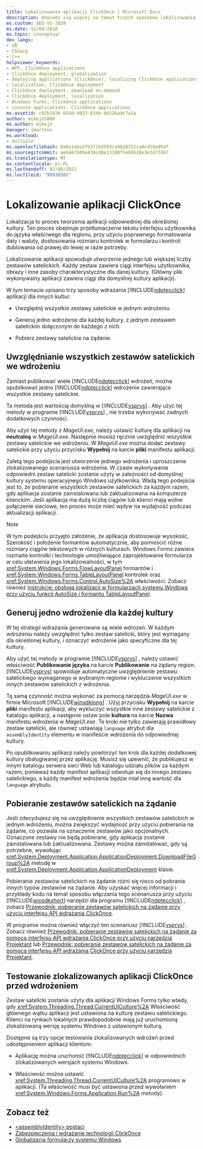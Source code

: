 ```yaml
---
title: Lokalizowanie aplikacji ClickOnce | Microsoft Docs
description: Dowiedz się więcej na temat trzech sposobów lokalizowania aplikacji ClickOnce do wersji odpowiedniej dla określonej kultury.
ms.custom: SEO-VS-2020
ms.date: 11/04/2016
ms.topic: conceptual
dev_langs:
- VB
- CSharp
- C++
helpviewer_keywords:
- WPF, ClickOnce applications
- ClickOnce deployment, globalization
- deploying applications [ClickOnce], localizing ClickOnce applications
- localization, ClickOnce deployment
- ClickOnce deployment, download on-demand
- ClickOnce deployment, localization
- Windows Forms, ClickOnce applications
- console applications, ClickOnce applications
ms.assetid: c92b193b-054d-4923-834b-d4226a4c7a1a
author: mikejo5000
ms.author: mikejo
manager: jmartens
ms.workload:
- multiple
ms.openlocfilehash: 8a8e1dea5fb3716d593ca9b28f52ca0cd59a054f
ms.sourcegitcommit: ae6d47b09a439cd0e13180f5e89510e3e347fd47
ms.translationtype: MT
ms.contentlocale: pl-PL
ms.lasthandoff: 02/08/2021
ms.locfileid: "99938502"
---
```

# <a name="localize-clickonce-applications"></a>Lokalizowanie aplikacji ClickOnce
Lokalizacja to proces tworzenia aplikacji odpowiedniej dla określonej kultury. Ten proces obejmuje przetłumaczenie tekstu interfejsu użytkownika do języka właściwego dla regionu, przy użyciu poprawnego formatowania daty i waluty, dostosowania rozmiaru kontrolek w formularzu i kontroli dublowania od prawej do lewej w razie potrzeby.

 Lokalizowanie aplikacji spowoduje utworzenie jednego lub większej liczby zestawów satelickich. Każdy zestaw zawiera ciągi interfejsu użytkownika, obrazy i inne zasoby charakterystyczne dla danej kultury. (Główny plik wykonywalny aplikacji zawiera ciągi dla domyślnej kultury aplikacji).

 W tym temacie opisano trzy sposoby wdrażania [!INCLUDE[ndptecclick](../deployment/includes/ndptecclick_md.md)] aplikacji dla innych kultur:

- Uwzględnij wszystkie zestawy satelickie w jednym wdrożeniu.

- Generuj jedno wdrożenie dla każdej kultury, z jednym zestawem satelickim dołączonym do każdego z nich.

- Pobierz zestawy satelickie na żądanie.

## <a name="including-all-satellite-assemblies-in-a-deployment"></a>Uwzględnianie wszystkich zestawów satelickich we wdrożeniu
 Zamiast publikować wiele [!INCLUDE[ndptecclick](../deployment/includes/ndptecclick_md.md)] wdrożeń, można opublikować jedno [!INCLUDE[ndptecclick](../deployment/includes/ndptecclick_md.md)] wdrożenie zawierające wszystkie zestawy satelickie.

 Ta metoda jest wartością domyślną w [!INCLUDE[vsprvs](../code-quality/includes/vsprvs_md.md)] . Aby użyć tej metody w programie [!INCLUDE[vsprvs](../code-quality/includes/vsprvs_md.md)] , nie trzeba wykonywać żadnych dodatkowych czynności.

 Aby użyć tej metody z *MageUI.exe*, należy ustawić kulturę dla aplikacji na **neutralną** w *MageUI.exe*. Następnie musisz ręcznie uwzględnić wszystkie zestawy satelickie we wdrożeniu. W *MageUI.exe* można dodać zestawy satelickie przy użyciu przycisku **Wypełnij** na karcie **pliki** manifestu aplikacji.

 Zaletą tego podejścia jest utworzenie jednego wdrożenia i uproszczenie zlokalizowanego scenariusza wdrożenia. W czasie wykonywania odpowiedni zestaw satelicki zostanie użyty w zależności od domyślnej kultury systemu operacyjnego Windows użytkownika. Wadą tego podejścia jest to, że pobieranie wszystkich zestawów satelickich za każdym razem, gdy aplikacja zostanie zainstalowana lub zaktualizowana na komputerze klienckim. Jeśli aplikacja ma dużą liczbę ciągów lub klienci mają wolne połączenie sieciowe, ten proces może mieć wpływ na wydajność podczas aktualizacji aplikacji.

> [!NOTE]
> W tym podejściu przyjęto założenie, że aplikacja dostosowuje wysokość, Szerokość i położenie formantów automatycznie, aby pomieścić różne rozmiary ciągów tekstowych w różnych kulturach. Windows Forms zawiera rozmaite kontrolki i technologie umożliwiające zaprojektowanie formularza w celu ułatwienia jego lokalizowalności, w tym <xref:System.Windows.Forms.FlowLayoutPanel> formantów i <xref:System.Windows.Forms.TableLayoutPanel> kontrolek oraz <xref:System.Windows.Forms.Control.AutoSize%2A> właściwości.  Zobacz również [instrukcje: obsługa lokalizacji w formularzach systemu Windows przy użyciu funkcji AutoSize i formantu TableLayoutPanel](/previous-versions/visualstudio/visual-studio-2010/1zkt8b33(v=vs.100)).

## <a name="generate-one-deployment-for-each-culture"></a>Generuj jedno wdrożenie dla każdej kultury
 W tej strategii wdrażania generowane są wiele wdrożeń. W każdym wdrożeniu należy uwzględnić tylko zestaw satelicki, który jest wymagany dla określonej kultury, i oznaczyć wdrożenie jako specyficzne dla tej kultury.

 Aby użyć tej metody w programie [!INCLUDE[vsprvs](../code-quality/includes/vsprvs_md.md)] , należy ustawić właściwość **Publikowanie języka** na karcie **Publikowanie** na żądany region. [!INCLUDE[vsprvs](../code-quality/includes/vsprvs_md.md)] spowoduje automatyczne uwzględnienie zestawu satelickiego wymaganego w wybranym regionie i wykluczenie wszystkich innych zestawów satelickich z wdrożenia.

 Tę samą czynność można wykonać za pomocą narzędzia *MageUI.exe* w firmie Microsoft [!INCLUDE[winsdklong](../deployment/includes/winsdklong_md.md)] . Użyj przycisku **Wypełnij** na karcie **pliki** manifestu aplikacji, aby wykluczyć wszystkie inne zestawy satelickie z katalogu aplikacji, a następnie ustaw pole **kultura** na karcie **Nazwa** manifestu wdrożenia w *MageUI.exe*. Te kroki nie tylko zawierają prawidłowy zestaw satelicki, ale również ustawiają `language` atrybut dla `assemblyIdentity` elementu w manifeście wdrożenia do odpowiedniej kultury.

 Po opublikowaniu aplikacji należy powtórzyć ten krok dla każdej dodatkowej kultury obsługiwanej przez aplikację. Musisz się upewnić, że publikujesz w innym katalogu serwera sieci Web lub katalogu udziału plików za każdym razem, ponieważ każdy manifest aplikacji odwołuje się do innego zestawu satelickiego, a każdy manifest wdrożenia będzie miał inną wartość dla `language` atrybutu.

## <a name="download-satellite-assemblies-on-demand"></a>Pobieranie zestawów satelickich na żądanie
 Jeśli zdecydujesz się na uwzględnienie wszystkich zestawów satelickich w jednym wdrożeniu, można zwiększyć wydajność przy użyciu pobierania na żądanie, co pozwala na oznaczenie zestawów jako opcjonalnych. Oznaczone zestawy nie będą pobierane, gdy aplikacja zostanie zainstalowana lub zaktualizowana. Zestawy można zainstalować, gdy są potrzebne, wywołując <xref:System.Deployment.Application.ApplicationDeployment.DownloadFileGroup%2A> metodę w <xref:System.Deployment.Application.ApplicationDeployment> klasie.

 Pobieranie zestawów satelickich na żądanie różni się nieco od pobrania innych typów zestawów na żądanie. Aby uzyskać więcej informacji i przykłady kodu na temat sposobu włączania tego scenariusza przy użyciu [!INCLUDE[winsdkshort](../debugger/debug-interface-access/includes/winsdkshort_md.md)] narzędzi dla programu [!INCLUDE[ndptecclick](../deployment/includes/ndptecclick_md.md)] , zobacz [Przewodnik: pobieranie zestawów satelickich na żądanie przy użyciu interfejsu API wdrażania ClickOnce](../deployment/walkthrough-downloading-satellite-assemblies-on-demand-with-the-clickonce-deployment-api.md).

 W programie można również włączyć ten scenariusz [!INCLUDE[vsprvs](../code-quality/includes/vsprvs_md.md)] .  Zobacz również [Przewodnik: pobieranie zestawów satelickich na żądanie za pomocą interfejsu API wdrażania ClickOnce przy użyciu narzędzia Projektant](/previous-versions/visualstudio/visual-studio-2012/ms366788(v=vs.110)) lub [Przewodnik: pobieranie zestawów satelickich na żądanie za pomocą interfejsu API wdrażania ClickOnce przy użyciu narzędzia Projektant](/previous-versions/visualstudio/visual-studio-2013/ms366788(v=vs.120)).

## <a name="testing-localized-clickonce-applications-before-deployment"></a>Testowanie zlokalizowanych aplikacji ClickOnce przed wdrożeniem
 Zestaw satelicki zostanie użyty dla aplikacji Windows Forms tylko wtedy, gdy <xref:System.Threading.Thread.CurrentUICulture%2A> Właściwość głównego wątku aplikacji jest ustawiona na kulturę zestawu satelickiego. Klienci na rynkach lokalnych prawdopodobnie mają już uruchomioną zlokalizowaną wersję systemu Windows z ustawionym kulturą.

 Dostępne są trzy opcje testowania zlokalizowanych wdrożeń przed udostępnieniem aplikacji klientom:

- Aplikację można uruchomić [!INCLUDE[ndptecclick](../deployment/includes/ndptecclick_md.md)] w odpowiednich zlokalizowanych wersjach systemu Windows.

- Właściwość można ustawić <xref:System.Threading.Thread.CurrentUICulture%2A> programowo w aplikacji. (Ta właściwość musi być ustawiona przed wywołaniem <xref:System.Windows.Forms.Application.Run%2A> metody).

## <a name="see-also"></a>Zobacz też
- [\<assemblyIdentity> postaci](../deployment/assemblyidentity-element-clickonce-deployment.md)
- [Zabezpieczenia i wdrażanie technologii ClickOnce](../deployment/clickonce-security-and-deployment.md)
- [Globalizacja formularzy systemu Windows](/dotnet/framework/winforms/advanced/globalizing-windows-forms)